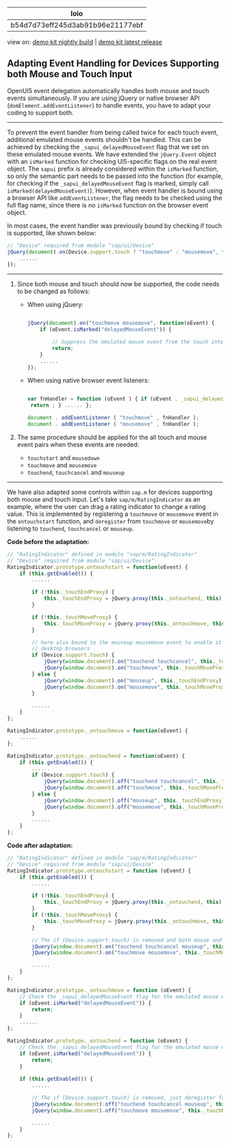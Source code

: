 <!-- loiob54d7d73eff245d3ab91b96e21177ebf -->

| loio |
| -----|
| b54d7d73eff245d3ab91b96e21177ebf |

<div id="loio">

view on: [demo kit nightly build](https://openui5nightly.hana.ondemand.com/#/topic/b54d7d73eff245d3ab91b96e21177ebf) | [demo kit latest release](https://openui5.hana.ondemand.com/#/topic/b54d7d73eff245d3ab91b96e21177ebf)</div>

## Adapting Event Handling for Devices Supporting both Mouse and Touch Input

OpenUI5 event delegation automatically handles both mouse and touch events simultaneously. If you are using jQuery or native browser API \(`domElement.addEventListener`\) to handle events, you have to adapt your coding to support both.

***

To prevent the event handler from being called twice for each touch event, additional emulated mouse events shouldn't be handled. This can be achieved by checking the `_sapui_delayedMouseEvent` flag that we set on these emulated mouse events. We have extended the `jQuery.Event` object with an `isMarked` function for checking UI5-specific flags on the real event object. The `sapui` prefix is already considered within the `isMarked` function, so only the semantic part needs to be passed into the function \(for example, for checking if the `_sapui_delayedMouseEvent` flag is marked, simply call `isMarked(delayedMouseEvent)`\). However, when event handler is bound using a browser API like `addEventListener`, the flag needs to be checked using the full flag name, since there is no `isMarked` function on the browser event object.

In most cases, the event handler was previously bound by checking if touch is supported, like shown below:

``` js
// "Device" required from module "sap/ui/Device"
jQuery(document).on(Device.support.touch ? "touchmove" : "mousemove", function(oEvent) {
    ......
});
```

***

1.  Since both mouse and touch should now be supported, the code needs to be changed as follows:

    -   When using jQuery:

        ``` js
        
        jQuery(document).on("touchmove mousemove", function(oEvent) {
            if (oEvent.isMarked("delayedMouseEvent")) {
        
                // Suppress the emulated mouse event from the touch interface
                return;
            }
            ......
        });
        ```

    -   When using native browser event listeners:

        ``` js
        
        var fnHandler = function (oEvent ) { if (oEvent . _sapui_delayedMouseEvent ) { // Suppress the emulated mouse event from the touch interface
         return ; } ...... };
        
        document . addEventListener ( "touchmove" , fnHandler );
        document . addEventListener ( "mousemove" , fnHandler );
        ```


2.  The same procedure should be applied for the all touch and mouse event pairs when these events are needed:

    -   `touchstart` and `mousedown`
    -   `touchmove` and `mousemove`
    -   `touchend`, `touchcancel` and `mouseup`


***

We have also adapted some controls within `sap.m` for devices supporting both mouse and touch input. Let's take `sap/m/RatingIndicator` as an example, where the user can drag a rating indicator to change a rating value. This is implemented by registering a `touchmove` or `mousemove` event in the `ontouchstart` function, and `deregister` from `touchmove` or `mousemove`by listening to `touchend`, `touchcancel` or `mouseup`.

**Code before the adaptation:**

``` js
// "RatingIndicator" defined in module "sap/m/RatingIndicator"
// "Device" required from module "sap/ui/Device"
RatingIndicator.prototype.ontouchstart = function(oEvent) {
    if (this.getEnabled()) {
        ......

        if (!this._touchEndProxy) {
            this._touchEndProxy = jQuery.proxy(this._ontouchend, this);
        }

        if (!this._touchMoveProxy) {
            this._touchMoveProxy = jQuery.proxy(this._ontouchmove, this);
        }

        // here also bound to the mouseup mousemove event to enable it working in
        // desktop browsers
        if (Device.support.touch) {
            jQuery(window.document).on("touchend touchcancel", this._touchEndProxy);
            jQuery(window.document).on("touchmove", this._touchMoveProxy);
        } else {
            jQuery(window.document).on("mouseup", this._touchEndProxy);
            jQuery(window.document).on("mousemove", this._touchMoveProxy);
        }

        ......
    }
};

RatingIndicator.prototype._ontouchmove = function(oEvent) {
    ......
};

RatingIndicator.prototype._ontouchend = function(oEvent) {
    if (this.getEnabled()) {
        ......
        if (Device.support.touch) {
            jQuery(window.document).off("touchend touchcancel", this._touchEndProxy);
            jQuery(window.document).off("touchmove", this._touchMoveProxy);
        } else {
            jQuery(window.document).off("mouseup", this._touchEndProxy);
            jQuery(window.document).off("mousemove", this._touchMoveProxy);
        }
        ......
    }
};
```

**Code after adaptation:**

``` js
// "RatingIndicator" defined in module "sap/m/RatingIndicator"
// "Device" required from module "sap/ui/Device"
RatingIndicator.prototype.ontouchstart = function (oEvent) {
    if (this.getEnabled()) {
        ......

        if (!this._touchEndProxy) {
            this._touchEndProxy = jQuery.proxy(this._ontouchend, this);
        }
        if (!this._touchMoveProxy) {
            this._touchMoveProxy = jQuery.proxy(this._ontouchmove, this);
        }

        // The if (Device.support.touch) is removed and both mouse and touch events are supported always
        jQuery(window.document).on("touchend touchcancel mouseup", this._touchEndProxy);
        jQuery(window.document).on("touchmove mousemove", this._touchMoveProxy);

        ......
    }
};

RatingIndicator.prototype._ontouchmove = function (oEvent) {
    // Check the _sapui_delayedMouseEvent flag for the emulated mouse event from the touch interface
    if (oEvent.isMarked("delayedMouseEvent")) {
        return;
    }
    ......
};

RatingIndicator.prototype._ontouchend = function (oEvent) {
    // Check the _sapui_delayedMouseEvent flag for the emulated mouse event from the touch interface
    if (oEvent.isMarked("delayedMouseEvent")) {
        return;
    }
    
    if (this.getEnabled()) {
        ......

        // The if (Device.support.touch) is removed, just deregister from every event
        jQuery(window.document).off("touchend touchcancel mouseup", this._touchEndProxy);
        jQuery(window.document).off("touchmove mousemove", this._touchMoveProxy);

        ......
    }
};
```

